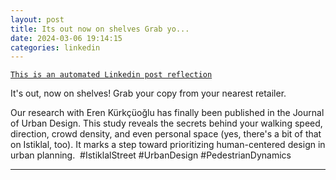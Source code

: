 ```yaml
---
layout: post
title: Its out now on shelves Grab yo...
date: 2024-03-06 19:14:15
categories: linkedin
---
```


[`This is an automated Linkedin post reflection`](https://www.linkedin.com/feed/update/urn:li:activity:7171221564892327937)

It's out, now on shelves! Grab your copy from your nearest retailer. 

Our research with Eren Kürkçüoğlu has finally been published in the Journal of Urban Design. This study reveals the secrets behind your walking speed, direction, crowd density, and even personal space (yes, there's a bit of that on Istiklal, too). It marks a step toward prioritizing human-centered design in urban planning.  #IstiklalStreet #UrbanDesign #PedestrianDynamics


<hr>


<div class="row mt-3 d-flex justify-content-center align-items-center">


</div>
